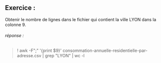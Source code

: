 ## Exercice : 

Obtenir le nombre de lignes dans le fichier qui contient la ville LYON dans la colonne 9.






###### réponse : 

>  !   awk -F";" '{print $9}' consommation-annuelle-residentielle-par-adresse.csv | grep "LYON" | wc -l

